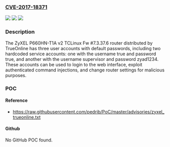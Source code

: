 ### [CVE-2017-18371](https://cve.mitre.org/cgi-bin/cvename.cgi?name=CVE-2017-18371)
![](https://img.shields.io/static/v1?label=Product&message=n%2Fa&color=blue)
![](https://img.shields.io/static/v1?label=Version&message=n%2Fa&color=blue)
![](https://img.shields.io/static/v1?label=Vulnerability&message=n%2Fa&color=brighgreen)

### Description

The ZyXEL P660HN-T1A v2 TCLinux Fw #7.3.37.6 router distributed by TrueOnline has three user accounts with default passwords, including two hardcoded service accounts: one with the username true and password true, and another with the username supervisor and password zyad1234. These accounts can be used to login to the web interface, exploit authenticated command injections, and change router settings for malicious purposes.

### POC

#### Reference
- https://raw.githubusercontent.com/pedrib/PoC/master/advisories/zyxel_trueonline.txt

#### Github
No GitHub POC found.

